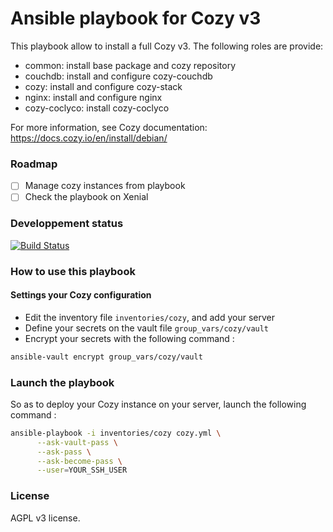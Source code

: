 # Ansible playbook for Cozy v3
This playbook allow to install a full Cozy v3. The following roles are provide:

- common: install base package and cozy repository
- couchdb: install and configure cozy-couchdb
- cozy: install and configure cozy-stack
- nginx: install and configure nginx
- cozy-coclyco: install cozy-coclyco


For more information, see Cozy documentation: https://docs.cozy.io/en/install/debian/

### Roadmap
- [ ] Manage cozy instances from playbook
- [ ] Check the playbook on Xenial

### Developpement status
[![Build Status](https://travis-ci.org/ebesson/ansible-cozy-playbook.svg?branch=master)](https://travis-ci.org/ebesson/ansible-cozy-playbook.svg?branch=master)


### How to use this playbook
#### Settings your Cozy configuration
- Edit the inventory file `inventories/cozy`, and add your server
- Define your secrets on the vault file `group_vars/cozy/vault`
- Encrypt your secrets with the following command :
```bash
ansible-vault encrypt group_vars/cozy/vault
```

### Launch the playbook
So as to deploy your Cozy instance on your server, launch the following command :
```bash
ansible-playbook -i inventories/cozy cozy.yml \
      --ask-vault-pass \
      --ask-pass \
      --ask-become-pass \
      --user=YOUR_SSH_USER
```


### License
AGPL v3 license.